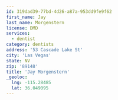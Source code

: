 ```yaml
---
id: 319dad39-77bd-4d26-a87a-953dd9fe9f62
first_name: Jay
last_name: Morgenstern
license: DMD
services:
  - dentist
category: dentists
address: '53 Cascade Lake St'
city: 'Las Vegas'
state: NV
zip: '89148'
title: 'Jay Morgenstern'
_geoloc:
  lng: -115.28485
  lat: 36.049095
---
```


